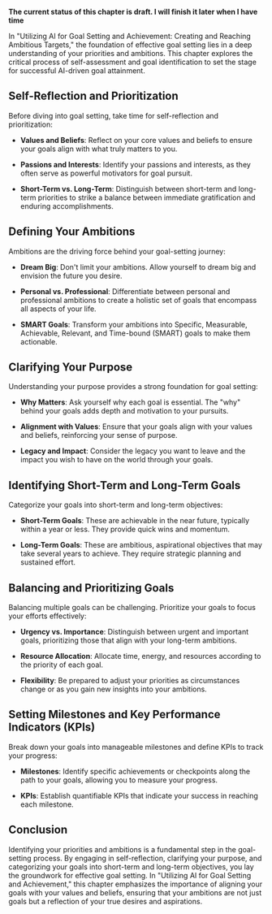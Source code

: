**The current status of this chapter is draft. I will finish it later when I have time**

In "Utilizing AI for Goal Setting and Achievement: Creating and Reaching Ambitious Targets," the foundation of effective goal setting lies in a deep understanding of your priorities and ambitions. This chapter explores the critical process of self-assessment and goal identification to set the stage for successful AI-driven goal attainment.

Self-Reflection and Prioritization
----------------------------------

Before diving into goal setting, take time for self-reflection and prioritization:

* **Values and Beliefs**: Reflect on your core values and beliefs to ensure your goals align with what truly matters to you.

* **Passions and Interests**: Identify your passions and interests, as they often serve as powerful motivators for goal pursuit.

* **Short-Term vs. Long-Term**: Distinguish between short-term and long-term priorities to strike a balance between immediate gratification and enduring accomplishments.

Defining Your Ambitions
-----------------------

Ambitions are the driving force behind your goal-setting journey:

* **Dream Big**: Don't limit your ambitions. Allow yourself to dream big and envision the future you desire.

* **Personal vs. Professional**: Differentiate between personal and professional ambitions to create a holistic set of goals that encompass all aspects of your life.

* **SMART Goals**: Transform your ambitions into Specific, Measurable, Achievable, Relevant, and Time-bound (SMART) goals to make them actionable.

Clarifying Your Purpose
-----------------------

Understanding your purpose provides a strong foundation for goal setting:

* **Why Matters**: Ask yourself why each goal is essential. The "why" behind your goals adds depth and motivation to your pursuits.

* **Alignment with Values**: Ensure that your goals align with your values and beliefs, reinforcing your sense of purpose.

* **Legacy and Impact**: Consider the legacy you want to leave and the impact you wish to have on the world through your goals.

Identifying Short-Term and Long-Term Goals
------------------------------------------

Categorize your goals into short-term and long-term objectives:

* **Short-Term Goals**: These are achievable in the near future, typically within a year or less. They provide quick wins and momentum.

* **Long-Term Goals**: These are ambitious, aspirational objectives that may take several years to achieve. They require strategic planning and sustained effort.

Balancing and Prioritizing Goals
--------------------------------

Balancing multiple goals can be challenging. Prioritize your goals to focus your efforts effectively:

* **Urgency vs. Importance**: Distinguish between urgent and important goals, prioritizing those that align with your long-term ambitions.

* **Resource Allocation**: Allocate time, energy, and resources according to the priority of each goal.

* **Flexibility**: Be prepared to adjust your priorities as circumstances change or as you gain new insights into your ambitions.

Setting Milestones and Key Performance Indicators (KPIs)
--------------------------------------------------------

Break down your goals into manageable milestones and define KPIs to track your progress:

* **Milestones**: Identify specific achievements or checkpoints along the path to your goals, allowing you to measure your progress.

* **KPIs**: Establish quantifiable KPIs that indicate your success in reaching each milestone.

Conclusion
----------

Identifying your priorities and ambitions is a fundamental step in the goal-setting process. By engaging in self-reflection, clarifying your purpose, and categorizing your goals into short-term and long-term objectives, you lay the groundwork for effective goal setting. In "Utilizing AI for Goal Setting and Achievement," this chapter emphasizes the importance of aligning your goals with your values and beliefs, ensuring that your ambitions are not just goals but a reflection of your true desires and aspirations.
